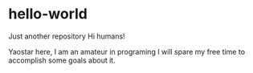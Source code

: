 # hello-world
Just another repository
Hi humans!

Yaostar here, I am an amateur in programing
I will spare my free time to accomplish some goals about it.

